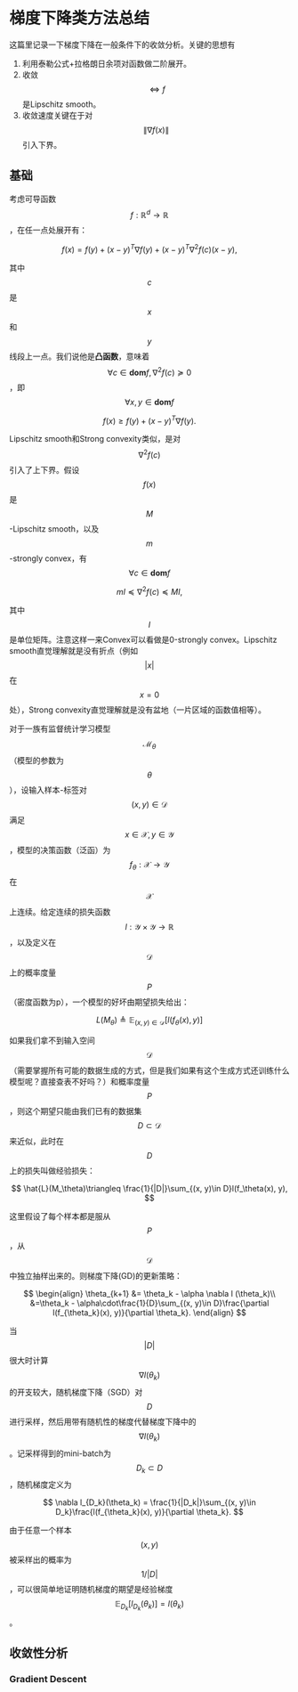 # 梯度下降类方法总结

这篇里记录一下梯度下降在一般条件下的收敛分析。关键的思想有  
1. 利用泰勒公式+拉格朗日余项对函数做二阶展开。  
2. 收敛$$\Leftrightarrow f$$是Lipschitz smooth。  
3. 收敛速度关键在于对$$\|\nabla f(x)\|$$引入下界。

## 基础

考虑可导函数$$f:\mathbb{R}^d\rightarrow\mathbb{R}$$，在任一点处展开有：


$$
f(x) = f(y) + (x-y)^T\nabla f(y) + (x-y)^T\nabla^2f(c)(x-y),
$$


其中$$c$$是$$x$$和$$y$$线段上一点。我们说他是**凸函数**，意味着$$\forall c\in\mathbf{dom}f, \nabla^2f(c)\succeq0$$，即$$\forall x, y\in \mathbf{dom}f$$


$$
f(x) \geq f(y) + (x-y)^T\nabla f(y).
$$


Lipschitz smooth和Strong convexity类似，是对$$\nabla^2f(c)$$引入了上下界。假设$$f(x)$$是$$M$$-Lipschitz smooth，以及$$m$$-strongly convex，有$$\forall c\in\mathbf{dom}f$$


$$
mI\preceq \nabla^2f(c)\preceq MI,
$$


其中$$I$$是单位矩阵。注意这样一来Convex可以看做是0-strongly convex。Lipschitz smooth直觉理解就是没有折点（例如$$|x|$$在$$x=0$$处），Strong convexity直觉理解就是没有盆地（一片区域的函数值相等）。

对于一族有监督统计学习模型$$\mathcal{M}_\theta$$（模型的参数为$$\theta$$），设输入样本-标签对$$(x, y)\in\mathcal{D}$$满足$$x\in\mathcal{X}, y\in\mathcal{Y}$$，模型的决策函数（泛函）为$$f_\theta:\mathcal{X}\rightarrow\mathcal{Y}$$在$$\mathcal{X}$$上连续。给定连续的损失函数$$l:\mathcal{Y}\times\mathcal{Y}\rightarrow\mathbb{R}$$，以及定义在$$\mathcal{D}$$上的概率度量$$P$$（密度函数为p），一个模型的好坏由期望损失给出：


$$
L(M_\theta)\triangleq \mathbb{E}_{(x, y)\in\mathcal{D}}[l(f_\theta(x), y)]
$$


如果我们拿不到输入空间$$\mathcal{D}$$（需要掌握所有可能的数据生成的方式，但是我们如果有这个生成方式还训练什么模型呢？直接查表不好吗？）和概率度量$$P$$，则这个期望只能由我们已有的数据集$$D\subset\mathcal{D}$$来近似，此时在$$D$$上的损失叫做经验损失：


$$
\hat{L}(M_\theta)\triangleq \frac{1}{|D|}\sum_{(x, y)\in D}l(f_\theta(x), y),
$$


这里假设了每个样本都是服从$$P$$，从$$\mathcal{D}$$中独立抽样出来的。则梯度下降\(GD\)的更新策略：


$$
\begin{align}
\theta_{k+1} &= \theta_k - \alpha \nabla l (\theta_k)\\
&=\theta_k - \alpha\cdot\frac{1}{D}\sum_{(x, y)\in D}\frac{\partial l(f_{\theta_k}(x), y)}{\partial \theta_k}.
\end{align}
$$


当$$|D|$$很大时计算$$\nabla l(\theta_k)$$的开支较大，随机梯度下降（SGD）对$$D$$进行采样，然后用带有随机性的梯度代替梯度下降中的$$\nabla l(\theta_k)$$。记采样得到的mini-batch为$$D_k\subset D$$，随机梯度定义为


$$
\nabla l_{D_k}(\theta_k) = \frac{1}{|D_k|}\sum_{(x, y)\in D_k}\frac{l(f_{\theta_k}(x), y)}{\partial \theta_k}.
$$


由于任意一个样本$$(x, y)$$被采样出的概率为$$1/|D|$$，可以很简单地证明随机梯度的期望是经验梯度$$\mathbb{E}_{D_k}[l_{D_k}(\theta_k)]=l(\theta_k)$$。

## 收敛性分析

### Gradient Descent



